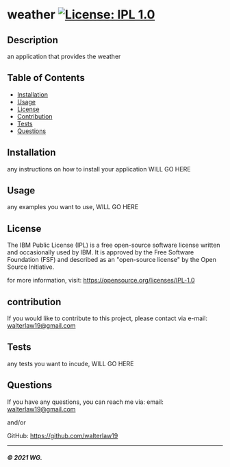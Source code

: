 
  # weather  [![License: IPL 1.0](https://img.shields.io/badge/License-IPL%201.0-blue.svg)](https://opensource.org/licenses/IPL-1.0)

  ## Description
  an application that provides the weather

  ## Table of Contents
  * [Installation](#installation)
  * [Usage](#usage)
  * [License](#license)
  * [Contribution](#contribution)
  * [Tests](#tests)
  * [Questions](#questions)

  ## Installation
  any instructions on how to install your application WILL GO HERE

  ## Usage
  any examples you want to use, WILL GO HERE

  ## License
  The IBM Public License (IPL) is a free open-source software license written and occasionally used by IBM. It is approved by the Free Software Foundation (FSF) and described as an "open-source license" by the Open Source Initiative. 
  
  for more information, visit: https://opensource.org/licenses/IPL-1.0

  ## contribution

  If you would like to contribute to this project, please contact via e-mail: walterlaw19@gmail.com

  ## Tests
  any tests you want to incude, WILL GO HERE

  ## Questions

  If you have any questions, you can reach me via:
  email: walterlaw19@gmail.com

  and/or

  GitHub: https://github.com/walterlaw19

  ---
  ##### © 2021 WG.
  
  